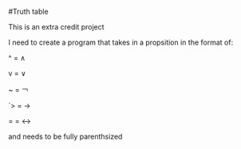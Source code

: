 #Truth table

This is an extra credit project 

I need to create a program that takes in a propsition in the format of:

^ = ∧

v = ∨

~ = ￢

`> = →

= = ↔︎

and needs to be fully parenthsized